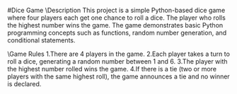 #Dice Game
\Description
This project is a simple Python-based dice game where four players each get one chance to roll a dice. The player who rolls the highest number wins the game. The game demonstrates basic Python programming concepts such as functions, random number generation, and conditional statements.

\Game Rules
1.There are 4 players in the game.
2.Each player takes a turn to roll a dice, generating a random number between 1 and 6.
3.The player with the highest number rolled wins the game.
4.If there is a tie (two or more players with the same highest roll), the game announces a tie and no winner is declared.
